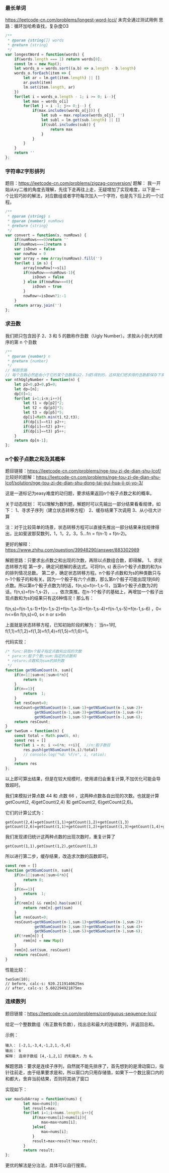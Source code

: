 ###  最长单词
https://leetcode-cn.com/problems/longest-word-lcci/
未完全通过测试用例
思路：循环加哈希查找，复杂度O3
```js
/**
 * @param {string[]} words
 * @return {string}
 */
var longestWord = function(words) {
    if(words.length === 1) return words[0];
    const lm = new Map();
    let words_o = words.sort((a,b) => a.length - b.length)
    words_o.forEach(item => {
        let ar = lm.get(item.length) || []
        ar.push(item)
        lm.set(item.length, ar)
    })
    for(let i = words_o.length - 1; i >= 0; i--){
        let max = words_o[i]
        for(let j = i -1; j>= 0;j--) {
            if(max.includes(words_o[j])) {
                let sub = max.replace(words_o[j], '')
                let subl = lm.get(sub.length) || []
                if(subl.includes(sub)) {
                    return max
                }
            }
        }
    }
    return ''
};
```

### 字符串Z字形排列
题目：https://leetcode-cn.com/problems/zigzag-conversion/
题解：
我一开始从xy二维的角度去理解，先往下走再往上走，无疑增加了实现难度，以下是一个比较巧妙的解法，对应数组或者字符每次加入一个字符，也是先下后上的一个过程。
```js
/**
 * @param {string} s
 * @param {number} numRows
 * @return {string}
 */
var convert = function(s, numRows) {
    if(numRows===0)return ''
    if(numRows===1)return s
    var isDown = false
    var nowRow = 0
    var array = new Array(numRows).fill('')
    for(let i in s) {
        array[nowRow]+=s[i]
        if(nowRow===numRows-1){
            isDown = false
        } else if(nowRow===0){
            isDown = true
        }
        nowRow+=isDown?1:-1
    }
    return array.join('')
};
```

### 求丑数
我们把只包含因子 2、3 和 5 的数称作丑数（Ugly Number）。求按从小到大的顺序的第 n 个丑数
```js
/**
 * @param {number} n
 * @return {number}
 */
// 解题思路
// 每个丑数必然是由小于它的某个丑数乘以2，3或5得到的，这样我们把求得的丑数都保存下来，用之前的丑数分别乘以2，3，5，找出这三这种最小的并且大于当前最大丑数的值，即为下一个我们要求的丑数。
var nthUglyNumber = function(n) {
    let p2=0,p3=0,p5=0;
    let dp=[n];
    dp[0]=1;
    for(let i=1;i<n;i++){
        let t1 = dp[p2]*2;
        let t2 = dp[p3]*3;
        let t3 = dp[p5]*5;
        dp[i]=Math.min(t1,t2,t3);
        if(dp[i]==t1) p2++;
        if(dp[i]==t2) p3++;
        if(dp[i]==t3) p5++; 
    }
    return dp[n-1];
};
```

###  n个骰子点数之和及其概率

题目链接：https://leetcode-cn.com/problems/nge-tou-zi-de-dian-shu-lcof/
比较好的题解：https://leetcode-cn.com/problems/nge-tou-zi-de-dian-shu-lcof/solution/nge-tou-zi-de-dian-shu-dong-tai-gui-hua-ji-qi-yo-3/

这是一道标记为easy难度的动归题，要求结果返回n个骰子点数之和的概率。

关于动态规划：
可以理解为数列题，解题时可以先输出一部分结果看看规律，如下：
1、寻求子序列（建立状态转移方程）
2、缓存结果下次调用
3、从小往大计算

注：对于比较简单的场景，状态转移方程可以直接先推出一部分结果来找规律得出，比如斐波那契数列，1，1，2，3，5...fn = f(n-1) + f(n-2)。

更好的解释：https://www.zhihu.com/question/39948290/answer/883302989

解题思路：只要求出点数之和出现的次数，再除以点数组合数，即得解。
1、求状态转移方程
 第一步，确定问题解的表达式。可将f(n, s) 表示n个骰子点数的和为s的排列情况总数。 
 第二步，确定状态转移方程。n个骰子点数和为s的种类数只与n-1个骰子的和有关。因为一个骰子有六个点数，那么第n个骰子可能出现1到6的点数。所以第n个骰子点数为1的话，f(n,s)=f(n-1,s-1)，当第n个骰子点数为2的话，f(n,s)=f(n-1,s-2)，…，依次类推。在n-1个骰子的基础上，再增加一个骰子出现点数和为s的结果只有这6种情况！那么有：

f(n,s)=f(n-1,s-1)+f(n-1,s-2)+f(n-1,s-3)+f(n-1,s-4)+f(n-1,s-5)+f(n-1,s-6) ，0< n<=6n 
 f(n,s)=0,   s< n or s>6n

上面就是状态转移方程，已知初始阶段的解为： 
当n=1时, f(1,1)=f(1,2)=f(1,3)=f(1,4)=f(1,5)=f(1,6)=1。

代码实现：
```js
/* func:获取n个骰子指定点数和出现的次数
 * para:n:骰子个数;sum:指定的点数和
 * return:点数和为sum的排列数
 */
function getNSumCount(n, sum){
    if(n<1||sum<n||sum>6*n){
        return 0;
    }
    if(n==1){
        return  1;
    }
    let resCount=0;
    resCount=getNSumCount(n-1,sum-1)+getNSumCount(n-1,sum-2)+
             getNSumCount(n-1,sum-3)+getNSumCount(n-1,sum-4)+
             getNSumCount(n-1,sum-5)+getNSumCount(n-1,sum-6);
    return resCount;
}
var twoSum = function(n) {
    const total = Math.pow(6, n);
    const res = []
    for(let i = n; i <=6*n; ++i){   //n:骰子数目
        res.push(getNSumCount(n,i)/total)
        // console.log("%d: %f/n", i, ratio);  
    }
    return res
};
```
以上即可算出结果，但是在较大规模时，使用递归会重复计算,不加优化可能会导致超时。

我们来模拟计算点数 44 和 点数 66 ，这两种点数各自出现的次数。也就是计算 getCount(2, 4)getCount(2,4) 和 getCount(2, 6)getCount(2,6)。

它们的计算公式为：
```
getCount(2,4)=getCount(1,1)+getCount(1,2)+getCount(1,3)
getCount(2,6)=getCount(1,1)+getCount(1,2)+getCount(1,3)+getCount(1,4)+getCount(1,5)
```
我们发现递归统计这两种点数的出现次数时，重复计算了
```
getCount(1,1),getCount(1,2),getCount(1,3)
```

所以进行第二步，缓存结果，改造求次数的函数即可。
```js
const rem = []
function getNSumCount(n, sum){
    if(n<1||sum<n||sum>6*n){
        return 0;
    }
    if(n==1){
        return  1;
    }
    if(rem[n] && rem[n].has(sum)){
        return rem[n].get(sum)
    }
    let resCount=0;
    resCount=getNSumCount(n-1,sum-1)+getNSumCount(n-1,sum-2)+
             getNSumCount(n-1,sum-3)+getNSumCount(n-1,sum-4)+
             getNSumCount(n-1,sum-5)+getNSumCount(n-1,sum-6);
    if(!rem[n]) {
        rem[n] = new Map()
    }
    rem[n].set(sum, resCount)
    return resCount;
}
```
性能比较：
```
twoSum(10);
// before, calc-s: 920.2119140625ms
// after, calc-s: 5.602294921875ms
```


### 连续数列
题目链接：https://leetcode-cn.com/problems/contiguous-sequence-lcci/

给定一个整数数组（有正数有负数），找出总和最大的连续数列，并返回总和。

示例：
```
输入： [-2,1,-3,4,-1,2,1,-5,4]
输出： 6
解释： 连续子数组 [4,-1,2,1] 的和最大，为 6。
```
解题思路：要求是连续子序列，自然就不能先排序了，首先想到的是滑动窗口，指针往前走，由于结果要求是和，所以窗口内只用存储值，如果下一个数比窗口内的和都大，舍弃当前结果，否则将其纳了窗口

实现如下：
```js
var maxSubArray = function(nums) {
        let max=nums[0];
        let result=max;
        for(let i=1;i<nums.length;i++){
            if(max+nums[i]>nums[i]){
                max=max+nums[i];
            }else{
                max=nums[i];
            }
            result=max>result?max:result;
        }
        return result;
};
```

更优的解法是分治法，具体可以自行搜索。